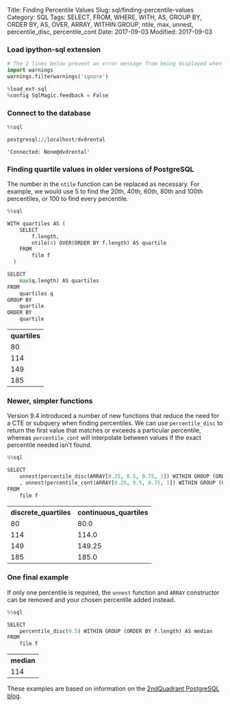 Title: Finding Percentile Values
Slug: sql/finding-percentile-values
Category: SQL
Tags: SELECT, FROM, WHERE, WITH, AS, GROUP BY, ORDER BY, AS, OVER, ARRAY, WITHIN GROUP, ntile, max, unnest, percentile_disc, percentile_cont
Date: 2017-09-03
Modified: 2017-09-03

### Load ipython-sql extension


```python
# The 2 lines below prevent an error message from being displayed when we run %load_ext sql
import warnings
warnings.filterwarnings('ignore')

%load_ext sql
%config SqlMagic.feedback = False
```

### Connect to the database


```python
%%sql

postgresql://localhost/dvdrental
```




    'Connected: None@dvdrental'



### Finding quartile values in older versions of PostgreSQL
The number in the `ntile` function can be replaced as necessary. For example, we would use 5 to find the 20th, 40th, 60th, 80th and 100th percentiles, or 100 to find every percentile.


```python
%%sql

WITH quartiles AS (
    SELECT
        f.length,
        ntile(4) OVER(ORDER BY f.length) AS quartile
    FROM
        film f
  )

SELECT
    max(q.length) AS quartiles
FROM
    quartiles q
GROUP BY
    quartile
ORDER BY
    quartile
```




<table>
    <tr>
        <th>quartiles</th>
    </tr>
    <tr>
        <td>80</td>
    </tr>
    <tr>
        <td>114</td>
    </tr>
    <tr>
        <td>149</td>
    </tr>
    <tr>
        <td>185</td>
    </tr>
</table>



### Newer, simpler functions
Version 9.4 introduced a number of new functions that reduce the need for a CTE or subquery when finding percentiles. We can use `percentile_disc` to return the first value that matches or exceeds a particular percentile, whereas `percentile_cont` will interpolate between values if the exact percentile needed isn't found.


```python
%%sql

SELECT
    unnest(percentile_disc(ARRAY[0.25, 0.5, 0.75, 1]) WITHIN GROUP (ORDER BY f.length)) AS discrete_quartiles
    , unnest(percentile_cont(ARRAY[0.25, 0.5, 0.75, 1]) WITHIN GROUP (ORDER BY f.length)) AS continuous_quartiles
FROM
    film f
```




<table>
    <tr>
        <th>discrete_quartiles</th>
        <th>continuous_quartiles</th>
    </tr>
    <tr>
        <td>80</td>
        <td>80.0</td>
    </tr>
    <tr>
        <td>114</td>
        <td>114.0</td>
    </tr>
    <tr>
        <td>149</td>
        <td>149.25</td>
    </tr>
    <tr>
        <td>185</td>
        <td>185.0</td>
    </tr>
</table>



### One final example
If only one percentile is required, the `unnest` function and `ARRAY` constructor can be removed and your chosen percentile added instead.


```python
%%sql

SELECT
    percentile_disc(0.5) WITHIN GROUP (ORDER BY f.length) AS median
FROM
    film f
```




<table>
    <tr>
        <th>median</th>
    </tr>
    <tr>
        <td>114</td>
    </tr>
</table>



These examples are based on information on the [2ndQuadrant PostgreSQL blog](https://blog.2ndquadrant.com/the-within-group-and-filter-sql-clauses-of-postgresql-9-4/).
